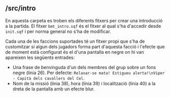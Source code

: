 ## /src/intro

En aquesta carpeta es troben els diferents fitxers per crear una introducció a la partida. El fitxer `bmt_intro.sqf` és el fitxer al qual s'ha d'accedir desde `init.sqf`
i per norma general no s'ha de modificar.

Cada una de les faccions suportades té un fitxer propi que s'ha de customitzar si algun dels jugadors forma part d'aquesta facció i l'efecte que de moment està configurat
és el d'una pantalla en negre on hi van apareixen les següents entrades:

* Una frase de benvinguda d'un dels membres del grup sobre un fons negre (línia 26). Per defecte: `Relaxar-se mata! Estigueu alerta!\nViper - Capità dels cavallers del Cel`.
* Nom de la missió (línia 38), hora (línia 39) i localització (línia 40) a la dreta de la pantalla amb un efecte blur.
